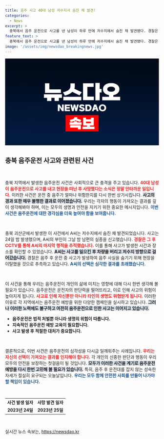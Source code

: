 ```yaml
---
title: 음주 사고 40대 남성 저수지서 숨진 채 발견!
categories:
  - News
excerpt: >
  충북에서 음주 운전으로 사고를 낸 남성이 하루 만에 저수지에서 숨진 채 발견됐다. 경찰은 그가 사고 후 현장을 이탈했으며, 극단적 선택의 정황은 없다고 밝혀 각종 의혹을 남겼다.
feature_text: >
  충북에서 음주 운전으로 사고를 낸 남성이 하루 만에 저수지에서 숨진 채 발견됐다. 경찰은 그가 사고 후 현장을 이탈했으며, 극단적 선택의 정황은 없다고 밝혀 각종 의혹을 남겼다.
image: '/assets/img/newsdao_breakingnews.jpg'
---
```


<p><img src="/assets/img/newsdao_breakingnews.jpg" alt="koreaapp 속보" /></p>

<h2 data-ke-size="size26">충북 음주운전 사고와 관련된 사건</h2>

<p data-ke-size="size16">&nbsp;</p>

<p>충북 지역에서 발생한 음주운전 사건은 사회적으로 큰 충격을 주고 있습니다. <b><span style="color: #ee2323;">40대 남성이 음주운전으로 사고를 내고 현장을 떠난 후 사망했다는 소식은 정말 안타까운 일입니다.</span></b> 이러한 사건은 운전 중 음주가 얼마나 위험한지를 다시 한번 상기시킵니다. <b><span style="background-color: #21538527;">사고의 경과 또한 매우 불행한 결과로 이어졌습니다.</span></b> 우리는 각자의 행동이 가져오는 결과를 깊이 생각해봐야 하며, 이는 모두의 생명과 안전을 지키기 위한 중요한 메시지입니다. <b><span style="color: #1a5490;">이번 사건은 음주운전에 대한 경각심을 더욱 높여야 함을 보여줍니다.</span></b></p>

<p data-ke-size="size16">&nbsp;</p>

<p>충북 괴산군에서 발생한 이 사건에서 A씨는 저수지에서 숨진 채 발견되었습니다. 사고는 24일 밤 발생했으며, A씨의 부인이 그날 밤 남편의 실종을 신고했습니다. <b><span style="color: #ee2323;">경찰은 그 후 CCTV를 통해 A씨의 마지막 행적을 추적했습니다.</span></b> 이를 통해 사고가 발생한 시간과 장소를 확인할 수 있었습니다. <b><span style="background-color: #21538527;">A씨는 사고를 일으킨 후 차량을 버리고 저수지 방향으로 걸어갔습니다.</span></b> 경찰은 음주 후 운전 중 사고가 발생하여 음주 사실을 숨기기 위해 현장을 이탈했을 것으로 추측하고 있습니다. <b><span style="color: #1a5490;">A씨의 선택은 심각한 결과를 초래했습니다.</span></b></p>

<p data-ke-size="size16">&nbsp;</p>

<p>이 사건을 통해 우리는 음주운전이 개인의 삶에 미치는 영향에 대해 다시 한번 생각해 볼 필요가 있습니다. 음주운전은 운전자의 판단력을 떨어뜨리고, 이로 인해 사고의 위험이 높아지게 됩니다. <b><span style="color: #ee2323;">사고로 인해 자신뿐만 아니라 타인의 생명도 위협받게 됩니다.</span></b> 이러한 이유로 각 지역에서는 음주운전 예방을 위한 다양한 캠페인을 실시하고 있습니다. <b><span style="background-color: #21538527;">그러나 이러한 노력에도 불구하고 여전히 음주운전으로 인한 사고는 이어지고 있습니다.</span></b></p>

<ul>
    <li><b>음주운전은 법적 처벌뿐 아니라 생명의 위험이 따릅니다.</b></li>
    <li><b>지속적인 음주운전 예방 교육이 필요합니다.</b></li>
    <li><b>사고 발생 후 적절한 대처가 중요합니다.</b></li>
</ul>

<p data-ke-size="size16">&nbsp;</p>

<p>결론적으로, 이번 사건은 음주운전의 심각성을 다시금 일깨워주는 사례입니다. <b><span style="color: #ee2323;">우리는 자신의 선택이 가져오는 결과를 인지해야 합니다.</span></b> 각 개인의 신중한 판단과 행동이 우리 모두의 안전을 보장하는 첫걸음이 될 것입니다. <b><span style="background-color: #21538527;">모두가 이러한 사건을 계기로 음주운전 예방을 다시 한번 고민해 볼 필요가 있습니다.</span></b> 특히, 음주 후 운전대를 잡지 않는 성숙한 자세가 절실히 요구되는 오늘날입니다. <b><span style="color: #1a5490;">우리는 모두 함께 안전한 사회를 만들어 나가야 할 책임이 있습니다.</span></b></p>

<p data-ke-size="size16">&nbsp;</p>

<table>
    <tr>
        <td style="text-align: center; height: 17px;"><b>사건 발생 일자</b></td>
        <td style="text-align: center; height: 17px;"><b>사망 발견 일자</b></td>
    </tr>
    <tr>
        <td style="text-align: center; height: 17px;"><b>2023년 24일</b></td>
        <td style="text-align: center; height: 17px;"><b>2023년 25일</b></td>
    </tr>
</table>

<p data-ke-size="size16">&nbsp;</p>
실시간 뉴스 속보는, <a href="https://newsdao.kr" rel="dofollow">https://newsdao.kr</a>


